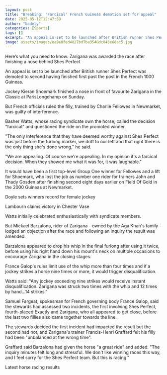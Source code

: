 ```yaml
---
layout: post
title: "Breaking: 'Farcical' French Guineas demotion set for appeal"
date: 2025-05-12T12:47:59
author: "badely"
categories: [Sports]
tags: []
excerpt: "An appeal is set to be launched after British runner Shes Perfect was demoted to second having finished first past the post in the French Guineas."
image: assets/images/ea9e8fed4027bd7ba3548dc043e60ac5.jpg
---
```


Here’s what you need to know: Zarigana was awarded the race after finishing a nose behind Shes Perfect

An appeal is set to be launched after British runner Shes Perfect was demoted to second having finished first past the post in the French 1000 Guineas.

Jockey Kieran Shoemark finished a nose in front of favourite Zarigana in the Classic at ParisLongchamp on Sunday.

But French officials ruled the filly, trained by Charlie Fellowes in Newmarket, was guilty of interference.

Basher Watts, whose racing syndicate own the horse, called the decision "farcical" and questioned the ride on the promoted winner.

"The only interference that they have deemed worthy against Shes Perfect was just before the furlong marker, we drift to our left and that right there is the only thing she's done wrong," he said.

"We are appealing. Of course we're appealing. In my opinion it's a farcical decision. When they showed me what it was for, it was laughable."

It would have been a first top-level Group One winner for Fellowes and a lift for Shoemark, who lost the job as number one rider for trainers John and Thady Gosden after finishing second eight days earlier on Field Of Gold in the 2000 Guineas at Newmarket.

Doyle sets winners record for female jockey

Lambourn claims victory in Chester Vase 

Watts initially celebrated enthusiastically with syndicate members.

But Mickael Barzalona, rider of Zarigana - owned by the Aga Khan's family - lodged an objection after the race and following an inquiry the result was amended.

Barzalona appeared to drop his whip in the final furlong after using it twice, before using his right hand down his mount's neck on multiple occasions to encourage Zarigana in the closing stages.

France Galop's rules limit use of the whip more than four times and if a jockey strikes a horse nine times or more, it would trigger disqualification.

Watts said: "Any jockey exceeding nine strikes would receive instant disqualification. Zarigana was struck two times with the whip and 12 times by hand...14 strikes."

Samuel Fargeat, spokesman for French governing body France Galop, said the stewards had assessed two incidents, the first involving Shes Perfect, fourth-placed Exactly and Zarigana, who all appeared to get close, before the last two fillies also came together towards the line.

The stewards decided the first incident had impacted the result but the second had not, and Zarigana's trainer Francis-Henri Graffard felt his filly had been "unbalanced at the wrong time".

Graffard said Barzalona had given the horse "a great ride" and added: "The inquiry minutes felt long and stressful. We don't like winning races this way, and I feel sorry for the Shes Perfect team. But this is racing."

Latest horse racing results

